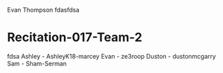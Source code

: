 Evan Thompson
fdasfdsa
# Recitation-017-Team-2
fdsa
Ashley - AshleyK18-marcey 
Evan - ze3roop
Duston - dustonmcgarry 
Sam - Sham-Serman